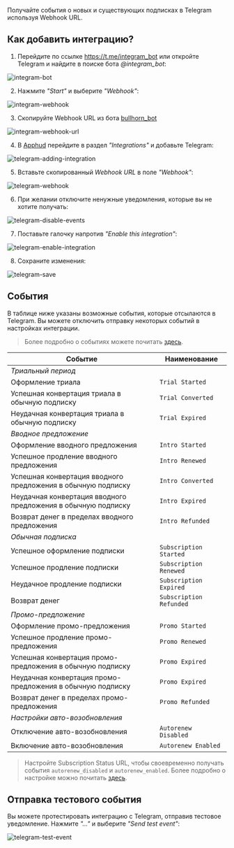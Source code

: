 Получайте события о новых и существующих подписках в Telegram используя Webhook URL.

## Как добавить интеграцию?

1. Перейдите по ссылке <a href="https://t.me/integram_bot" target="_blank">https://t.me/integram_bot</a> или откройте Telegram и найдите в поиске бота *@integram_bot*:

![integram-bot](assets/integram-bot.png)

2. Нажмите *"Start"* и выберите *"Webhook"*:

![integram-webhook](assets/integram-webhook.png)

3. Скопируйте Webhook URL из бота <a href="https://t.me/bullhorn_bot" target="_blank">bullhorn_bot</a>

![integram-webhook-url](assets/integram-webhook-url.png)

4. В <a href="https://app.apphud.com/" target="_blank">Apphud</a> перейдите в раздел *"Integrations"* и добавьте Telegram:

![telegram-adding-integration](assets/telegram-adding-integration.png)

5. Вставьте скопированный *Webhook URL* в поле *"Webhook"*:

![telegram-webhook](assets/telegram-webhook.png)

6. При желании отключите ненужные уведомления, которые вы не хотите получать:

![telegram-disable-events](assets/telegram-disable-events.png)

7. Поставьте галочку напротив *"Enable this integration"*:

![telegram-enable-integration](assets/telegram-enable-integration.png)

8. Сохраните изменения:

![telegram-save](assets/telegram-save.png)

## События

В таблице ниже указаны возможные события, которые отсылаются в Telegram. Вы можете отключить отправку некоторых событий в настройках интеграции.

> Более подробно о событиях можете почитать [здесь](events.md).

| Событие                                                      | Наименование            |
| ------------------------------------------------------------ | ----------------------- |
| *Триальный период*                                           |                         |
| Оформление триала                                            | `Trial Started`         |
| Успешная конвертация триала в обычную подписку               | `Trial Converted`       |
| Неудачная конвертация триала в обычную подписку              | `Trial Expired`         |
| *Вводное предложение*                                        |                         |
| Оформление вводного предложения                              | `Intro Started`         |
| Успешное продление вводного предложения                      | `Intro Renewed`         |
| Успешная конвертация вводного предложения в обычную подписку | `Intro Converted`       |
| Неудачная конвертация вводного предложения в обычную подписку | `Intro Expired`         |
| Возврат денег в пределах вводного предложения                | `Intro Refunded`        |
| *Обычная подписка*                                           |                         |
| Успешное оформление подписки                                 | `Subscription Started`  |
| Успешное продление подписки                                  | `Subscription Renewed`  |
| Неудачное продление подписки                                 | `Subscription Expired`  |
| Возврат денег                                                | `Subscription Refunded` |
| *Промо-предложение*                                          |                         |
| Оформление промо-предложения                                 | `Promo Started`         |
| Успешное продление промо-предложения                         | `Promo Renewed`         |
| Успешная конвертация промо-предложения в обычную подписку    | `Promo Expired`         |
| Неудачная конвертация промо-предложения в обычную подписку   | `Promo Expired`         |
| Возврат денег в пределах промо-предложения                   | `Promo Refunded`        |
| *Настройки авто-возобновления*                               |                         |
| Отключение авто-возобновления                                | `Autorenew Disabled`    |
| Включение авто-возобновления                                 | `Autorenew Enabled`     |

> Настройте Subscription Status URL, чтобы своевременно получать события `autorenew_disabled` и `autorenew_enabled`. Более подробно о настройке можно почитать [здесь](creating-app.md#subscription-status-url).

## Отправка тестового события 

Вы можете протестировать интеграцию с Telegram, отправив тестовое уведомление. Нажмите *"…"* и выберите *"Send test event"*:

![telegram-test-event](assets/telegram-test-event.png)
